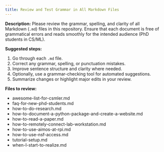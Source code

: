 ```yaml
---
title: Review and Test Grammar in All Markdown Files
---
```


**Description:**
Please review the grammar, spelling, and clarity of all Markdown (`.md`) files in this repository. Ensure that each document is free of grammatical errors and reads smoothly for the intended audience (PhD students in CS/ML).

**Suggested steps:**
1. Go through each `.md` file.
2. Correct any grammar, spelling, or punctuation mistakes.
3. Improve sentence structure and clarity where needed.
4. Optionally, use a grammar-checking tool for automated suggestions.
5. Summarize changes or highlight major edits in your review.

**Files to review:**
- awesome-list-for-csmler.md
- faq-for-new-phd-students.md
- how-to-do-research.md
- how-to-document-a-python-package-and-create-a-website.md
- how-to-read-a-paper.md
- how-to-remotely-connect-lab-workstation.md
- how-to-use-aimos-at-rpi.md
- how-to-use-nsf-access.md
- tutorial-setup.md
- when-I-start-to-realize.md
